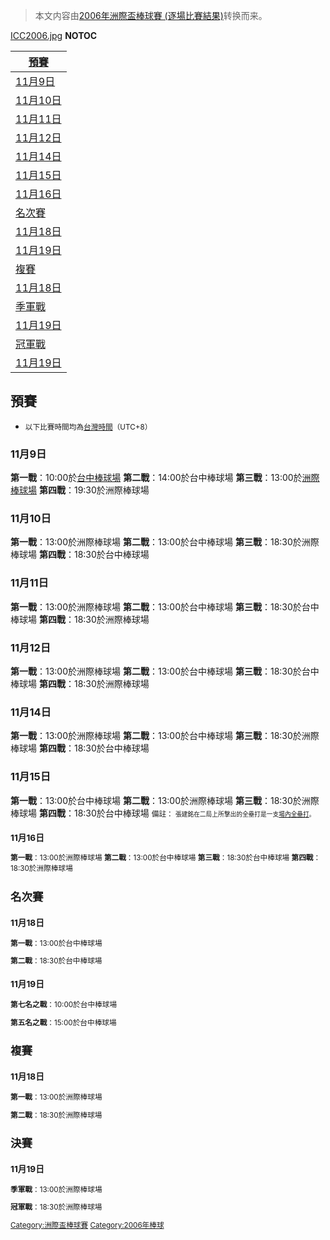 > 本文内容由[2006年洲際盃棒球賽 \(逐場比賽結果\)](https://zh.wikipedia.org/wiki/2006年洲際盃棒球賽_\(逐場比賽結果\))转换而来。


[ICC2006.jpg](https://zh.wikipedia.org/wiki/File:ICC2006.jpg "fig:ICC2006.jpg") __NOTOC__

| [預賽](https://zh.wikipedia.org/wiki/#預賽 "wikilink")           |
| ------------------------------------------------------------ |
| [11月9日](https://zh.wikipedia.org/wiki/#11月9日 "wikilink")     |
| [11月10日](https://zh.wikipedia.org/wiki/#11月10日 "wikilink")   |
| [11月11日](https://zh.wikipedia.org/wiki/#11月11日 "wikilink")   |
| [11月12日](https://zh.wikipedia.org/wiki/#11月12日 "wikilink")   |
| [11月14日](https://zh.wikipedia.org/wiki/#11月14日 "wikilink")   |
| [11月15日](https://zh.wikipedia.org/wiki/#11月15日 "wikilink")   |
| [11月16日](https://zh.wikipedia.org/wiki/#11月16日 "wikilink")   |
| [名次賽](https://zh.wikipedia.org/wiki/#名次賽 "wikilink")         |
| [11月18日](https://zh.wikipedia.org/wiki/#11月18日_1 "wikilink") |
| [11月19日](https://zh.wikipedia.org/wiki/#11月19日_1 "wikilink") |
| [複賽](https://zh.wikipedia.org/wiki/#複賽 "wikilink")           |
| [11月18日](https://zh.wikipedia.org/wiki/#11月18日_2 "wikilink") |
| [季軍戰](https://zh.wikipedia.org/wiki/#季軍戰 "wikilink")         |
| [11月19日](https://zh.wikipedia.org/wiki/#11月19日_2 "wikilink") |
| [冠軍戰](https://zh.wikipedia.org/wiki/#冠軍戰 "wikilink")         |
| [11月19日](https://zh.wikipedia.org/wiki/#11月19日_2 "wikilink") |

## 預賽

  - <small>以下比賽時間均為[台灣時間](https://zh.wikipedia.org/wiki/台灣時間 "wikilink")（UTC+8）</small>

### 11月9日

**第一戰**：10:00於[台中棒球場](../Page/台中棒球場.md "wikilink")  **第二戰**：14:00於台中棒球場  **第三戰**：13:00於[洲際棒球場](https://zh.wikipedia.org/wiki/台中洲際棒球場 "wikilink")  **第四戰**：19:30於洲際棒球場

### 11月10日

**第一戰**：13:00於洲際棒球場  **第二戰**：13:00於台中棒球場  **第三戰**：18:30於洲際棒球場  **第四戰**：18:30於台中棒球場

### 11月11日

**第一戰**：13:00於洲際棒球場  **第二戰**：13:00於台中棒球場  **第三戰**：18:30於台中棒球場  **第四戰**：18:30於洲際棒球場

### 11月12日

**第一戰**：13:00於洲際棒球場  **第二戰**：13:00於台中棒球場  **第三戰**：18:30於台中棒球場  **第四戰**：18:30於洲際棒球場

### 11月14日

**第一戰**：13:00於洲際棒球場  **第二戰**：13:00於台中棒球場  **第三戰**：18:30於洲際棒球場  **第四戰**：18:30於台中棒球場

### 11月15日

**第一戰**：13:00於台中棒球場  **第二戰**：13:00於洲際棒球場  **第三戰**：18:30於洲際棒球場  **第四戰**：18:30於台中棒球場  <small>備註： <small>張建銘在二局上所擊出的全壘打是一支[場內全壘打](../Page/場內全壘打.md "wikilink")。</small>

### 11月16日

**第一戰**：13:00於洲際棒球場  **第二戰**：13:00於台中棒球場  **第三戰**：18:30於台中棒球場  **第四戰**：18:30於洲際棒球場

## 名次賽

### 11月18日

**第一戰**：13:00於台中棒球場

**第二戰**：18:30於台中棒球場

### 11月19日

**第七名之戰**：10:00於台中棒球場

**第五名之戰**：15:00於台中棒球場

## 複賽

### 11月18日

**第一戰**：13:00於洲際棒球場

**第二戰**：18:30於洲際棒球場

## 決賽

### 11月19日

**季軍戰**：13:00於洲際棒球場

**冠軍戰**：18:30於洲際棒球場

[Category:洲際盃棒球賽](https://zh.wikipedia.org/wiki/Category:洲際盃棒球賽 "wikilink") [Category:2006年棒球](https://zh.wikipedia.org/wiki/Category:2006年棒球 "wikilink")